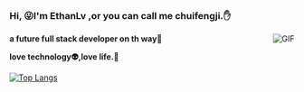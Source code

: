 ### Hi, 😜I'm EthanLv ,or you can call me chuifengji.:hand:
<img align="right" alt="GIF" src="https://media.giphy.com/media/836HiJc7pgzy8iNXCn/giphy.gif" />
 
**a future full stack developer on th way🚀**

**love technology:alien:,love life.**:dog:

[![Top Langs](https://github-readme-stats.vercel.app/api/top-langs/?username=chuifengji&hide=HTML&layout=compact)](https://github.com/anuraghazra/github-readme-stats)
